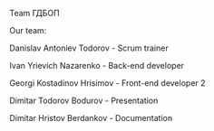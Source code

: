 Team ГДБОП

Our team:

Danislav Antoniev Todorov - Scrum trainer

Ivan Yrievich Nazarenko - Back-end developer

Georgi Kostadinov Hrisimov - Front-end developer 2

Dimitar Todorov Bodurov - Presentation

Dimitar Hristov Berdankov - Documentation